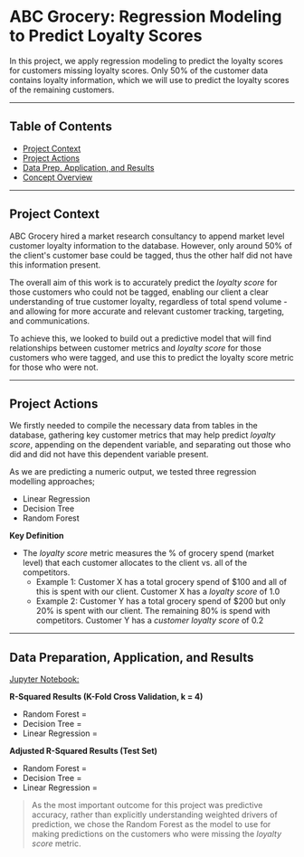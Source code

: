 # ABC Grocery: Regression Modeling to Predict Loyalty Scores

In this project, we apply regression modeling to predict the loyalty scores for customers missing loyalty scores.
Only 50% of the customer data contains loyalty information, which we will use to predict the loyalty scores of
the remaining customers. 
_________

## Table of Contents
- [Project Context](#project-context)
- [Project Actions](#project-actions)
- [Data Prep, Application, and Results](#data-preparation-application-and-results)
- [Concept Overview](#concept-overview)
________

## Project Context
ABC Grocery hired a market research consultancy to append market level customer loyalty information to the database.  However, only around 50% of the client's customer base could be tagged, thus the other half did not have this information present.

The overall aim of this work is to accurately predict the *loyalty score* for those customers who could not be tagged, enabling our client a clear understanding of true customer loyalty, regardless of total spend volume - and allowing for more accurate and relevant customer tracking, targeting, and communications.

To achieve this, we looked to build out a predictive model that will find relationships between customer metrics and *loyalty score* for those customers who were tagged, and use this to predict the loyalty score metric for those who were not.
________

## Project Actions
We firstly needed to compile the necessary data from tables in the database, gathering key customer metrics that may help predict *loyalty score*, appending on the dependent variable, and separating out those who did and did not have this dependent variable present.

As we are predicting a numeric output, we tested three regression modelling approaches;
- Linear Regression
- Decision Tree
- Random Forest

**Key Definition**
- The *loyalty score* metric measures the % of grocery spend (market level) that each customer allocates to the client vs. all of the competitors.  
    - Example 1: Customer X has a total grocery spend of $100 and all of this is spent with our client. Customer X has a *loyalty score* of 1.0
    - Example 2: Customer Y has a total grocery spend of $200 but only 20% is spent with our client.  The remaining 80% is spend with competitors.  Customer Y has a *customer loyalty score* of 0.2
________

## Data Preparation, Application, and Results
[Jupyter Notebook: ]()

**R-Squared Results (K-Fold Cross Validation, k = 4)**
- Random Forest = 
- Decision Tree = 
- Linear Regression = 

**Adjusted R-Squared Results (Test Set)**
- Random Forest = 
- Decision Tree = 
- Linear Regression = 

> As the most important outcome for this project was predictive accuracy, rather than explicitly understanding weighted drivers of prediction, we chose the Random Forest as the model to use for making predictions on the customers who were missing the *loyalty score* metric.